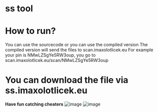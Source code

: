 # ss tool

# How to run?
You can use the sourcecode or you can use the compiled version
The compiled version will send the files to scan.imaxolotlicek.eu
For example your pin is NMwLZSgYe5RW3oup, you go to scan.imaxolotlicek.eu/scan/NMwLZSgYe5RW3oup 

# You can download the file via ss.imaxolotlicek.eu

**Have fun catching cheaters**
![image](https://github.com/ImAxolotlicekDev/ss-tool/assets/169522312/15c430ee-8c6f-478e-8ae2-b7d1727c4ace)
![image](https://github.com/ImAxolotlicekDev/ss-tool/assets/169522312/d8b858bf-9a42-4788-9595-15ad0ed09f3f)
